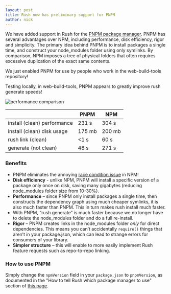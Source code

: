 ```yaml
---
layout: post
title: Rush now has preliminary support for PNPM
author: nick
---
```


We have added support in Rush for the [PNPM package manager](https://github.com/pnpm/pnpm). PNPM has several advantages over NPM, including performance, disk efficiency, rigor and simplicity. The primary idea behind PNPM is to install packages a single time, and construct your node_modules folder using only symlinks. By comparison, NPM imposes a tree of physical folders that often requires excessive duplication of the exact same contents.

We just enabled PNPM for use by people who work in the web-build-tools repository!

Testing locally, in web-build-tools, PNPM appears to greatly improve rush generate speeds!

![performance comparison](https://raw.githubusercontent.com/Microsoft/web-build-tools/master/common/wiki-images/performance_pnpm.png)

|                             | PNPM         | NPM          |
|-----------------------------|--------------|--------------|
| install (clean) performance | 231 s        | 304 s        |
| install (clean) disk usage  | 175 mb       | 200 mb       |
| rush link (clean)           | <1 s         | 60 s         |
| generate (not clean)        | 48 s         | 271 s        |

### Benefits

* PNPM eliminates the annoying [race condition issue](https://github.com/request/request/issues/2807) in NPM!
* **Disk efficiency** - unlike NPM, PNPM will install a specific version of a package only once on disk, saving many gigabytes (reducing node_modules folder size from 10-30%).
* **Performance** – since PNPM only install packages a single time, then constructs the dependency graph using much cheaper symlinks, it is also much faster than PNPM. This in turn makes rush install much faster.
* With PNPM, “rush generate” is much faster because we no longer have to delete the node_modules folder and do a full re-install.
* **Rigor** – PNPM creates links in the node_modules folder *only* for direct dependencies. This means you can’t accidentally `require()` things that aren’t in your package.json, which can lead to strange errors for consumers of your library.
* **Simpler structure** – this will enable to more easily implement Rush feature requests such as repo-to-repo linking.

### How to use PNPM
Simply change the `npmVersion` field in your `package.json` to `pnpmVersion`, as documented in the "How to tell Rush which package manager to use" section of [this page](https://github.com/Microsoft/web-build-tools/wiki/Rush-~-NPM-vs-PNPM-vs-Yarn#how-to-tell-rush-which-package-manager-to-use).